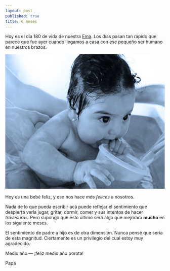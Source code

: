 ```yaml
---
layout: post
published: true 
title: 6 meses
---
```


Hoy es el día 180 de vida de nuestra [Ema][1]. Los días pasan tan rápido que parece
que fue ayer cuando llegamos a casa con ese pequeño ser humano en nuestros
brazos.

![](/img/ema6.jpg)

Hoy es una bebé feliz, y eso nos hace _más felices_ a nosotros.

Nada de lo que pueda escribir acá puede reflejar el sentimiento que despierta
verla jugar, gritar, dormir, comer y sus intentos de hacer _travesuras_. Pero
supongo que esto último será algo que mejorará **mucho** en los siguiente meses.

El sentimiento de padre a hijo es de otra dimensión. Nunca pensé que sería de
esta magnitud. Ciertamente es un privilegio del cual estoy muy agradecido.

Medio año — ¡feliz medio año porota!

Papá

[1]: /log/2018/06/18/ema/ "Ema"
